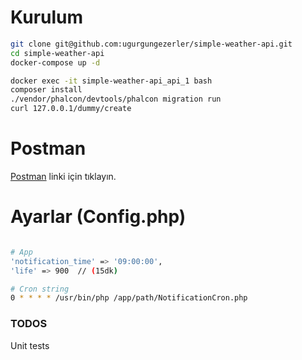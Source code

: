 # Kurulum
```sh
git clone git@github.com:ugurgungezerler/simple-weather-api.git
cd simple-weather-api
docker-compose up -d

docker exec -it simple-weather-api_api_1 bash
composer install
./vendor/phalcon/devtools/phalcon migration run
curl 127.0.0.1/dummy/create
```

# Postman
[Postman](https://documenter.getpostman.com/view/459680/SVtR1A1M?version=latest ) linki için tıklayın.

# Ayarlar (Config.php)
```sh

# App
'notification_time' => '09:00:00',
'life' => 900  // (15dk)

# Cron string  
0 * * * * /usr/bin/php /app/path/NotificationCron.php
```

### TODOS
Unit tests

